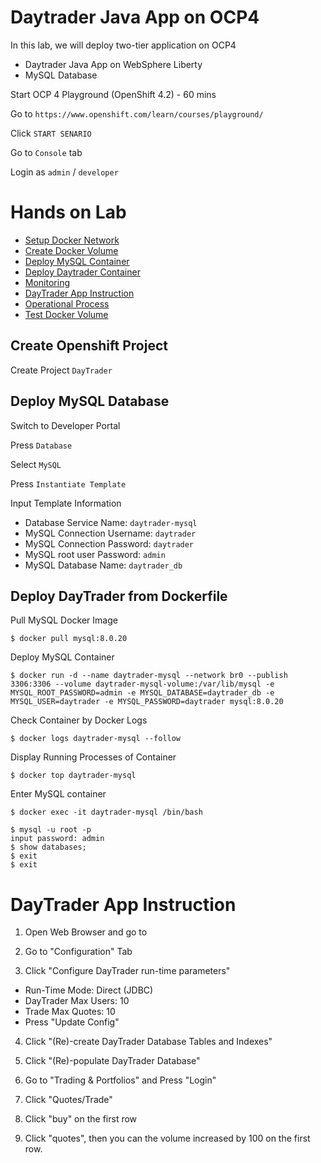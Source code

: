 # Daytrader Java App on OCP4

In this lab, we will deploy two-tier application on OCP4
- Daytrader Java App on WebSphere Liberty
- MySQL Database


Start OCP 4 Playground (OpenShift 4.2) - 60 mins

Go to `https://www.openshift.com/learn/courses/playground/`

Click `START SENARIO`

Go to `Console` tab

Login as `admin` / `developer`


# Hands on Lab

- [Setup Docker Network](#setup-docker-network)
- [Create Docker Volume](#create-docker-volume)
- [Deploy MySQL Container](#deploy-mysql-container)
- [Deploy Daytrader Container](#deploy-daytrader-container)
- [Monitoring](#monitoring)
- [DayTrader App Instruction](#daytrader-app-instruction)
- [Operational Process](#operational-process)
- [Test Docker Volume](#test-docker-volume)


## Create Openshift Project

Create Project `DayTrader`


## Deploy MySQL Database

Switch to Developer Portal

Press `Database`

Select `MySQL`

Press `Instantiate Template`

Input Template Information
- Database Service Name: `daytrader-mysql`
- MySQL Connection Username: `daytrader`
- MySQL Connection Password: `daytrader`
- MySQL root user Password: `admin`
- MySQL Database Name: `daytrader_db`


## Deploy DayTrader from Dockerfile

Pull MySQL Docker Image

    $ docker pull mysql:8.0.20


Deploy MySQL Container

    $ docker run -d --name daytrader-mysql --network br0 --publish 3306:3306 --volume daytrader-mysql-volume:/var/lib/mysql -e MYSQL_ROOT_PASSWORD=admin -e MYSQL_DATABASE=daytrader_db -e MYSQL_USER=daytrader -e MYSQL_PASSWORD=daytrader mysql:8.0.20


Check Container by Docker Logs

    $ docker logs daytrader-mysql --follow
    
    
Display Running Processes of Container

    $ docker top daytrader-mysql


Enter MySQL container

    $ docker exec -it daytrader-mysql /bin/bash
    
    $ mysql -u root -p
    input password: admin
    $ show databases;
    $ exit
    $ exit


# DayTrader App Instruction

1. Open Web Browser and go to 


2. Go to "Configuration" Tab


3. Click "Configure DayTrader run-time parameters"

- Run-Time Mode: Direct (JDBC)
- DayTrader Max Users: 10
- Trade Max Quotes: 10 
- Press "Update Config"


4. Click "(Re)-create  DayTrader Database Tables and Indexes"


5. Click "(Re)-populate  DayTrader Database"


6. Go to "Trading & Portfolios" and Press "Login"


7. Click "Quotes/Trade"


8. Click "buy" on the first row


9. Click "quotes", then you can the volume increased by 100 on the first row.

